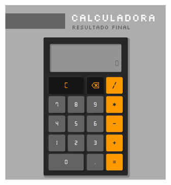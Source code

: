 ![Calculadora](https://raw.githubusercontent.com/Peter-OC/Bootcapm/master/angular/src/assets/images/calculator.png)


